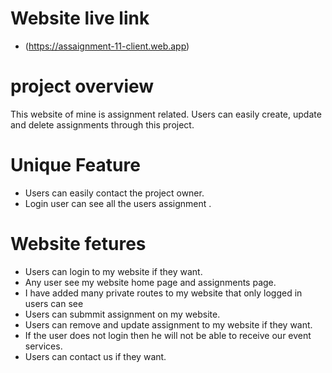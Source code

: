 # Website live link
- (https://assaignment-11-client.web.app)

# project overview
  This website of mine is assignment related. Users can easily create, update and delete assignments through this project.

# Unique Feature
- Users can easily contact the project owner.
- Login user can see all the users assignment .



# Website fetures
- Users can login to my website if they want.
- Any user see my website home page and assignments page.
- I have added many private routes to my website that only logged in users can see
- Users can submmit assignment on my website.
- Users can remove and update assignment to my website if they want.
- If the user does not login then he will not be able to receive our event services.
- Users can contact us if they want.


